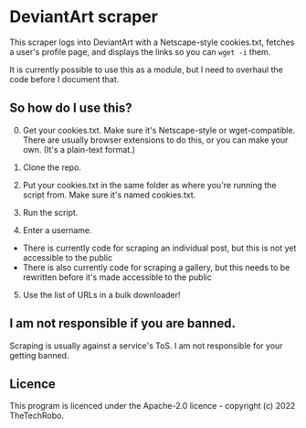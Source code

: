 # DeviantArt scraper
This scraper logs into DeviantArt with a Netscape-style cookies.txt, fetches a user's profile page, and displays the links so you can `wget -i` them.

It is currently possible to use this as a module, but I need to overhaul the code before I document that.

## So how do I use this?

0. Get your cookies.txt. Make sure it's Netscape-style or wget-compatible. There are usually browser extensions to do this, or you can make your own. (It's a plain-text format.)

1. Clone the repo.

2. Put your cookies.txt in the same folder as where you're running the script from. Make sure it's named cookies.txt.

3. Run the script.

4. Enter a username.

- There is currently code for scraping an individual post, but this is not yet accessible to the public
- There is also currently code for scraping a gallery, but this needs to be rewritten before it's made accessible to the public

5. Use the list of URLs in a bulk downloader!

## I am not responsible if you are banned.
Scraping is usually against a service's ToS. I am not responsible for your getting banned.

## Licence
This program is licenced under the Apache-2.0 licence - copyright (c) 2022 TheTechRobo.
